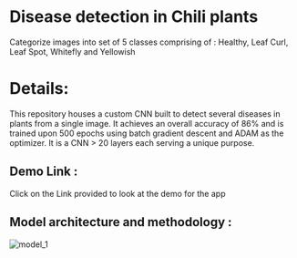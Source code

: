 # Disease detection in Chili plants

Categorize images into set of 5 classes comprising of : Healthy, Leaf Curl, Leaf Spot, Whitefly and Yellowish

# Details:

This repository houses a custom CNN built to detect several diseases in plants from a single image. It achieves an overall accuracy of 86% and is trained upon 500 epochs using batch gradient descent and ADAM as the optimizer. It is a CNN > 20 layers each serving a unique purpose.

## Demo Link : 
Click on the Link provided to look at the demo for the app

## Model architecture and methodology : 
![model_1](https://user-images.githubusercontent.com/46923375/134029062-c7593aaf-4564-4dd9-bc9c-f9f67f2a802b.png)
